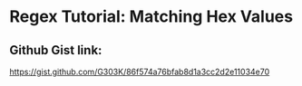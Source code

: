# Regex Tutorial: Matching Hex Values

## Github Gist link:
https://gist.github.com/G303K/86f574a76bfab8d1a3cc2d2e11034e70
